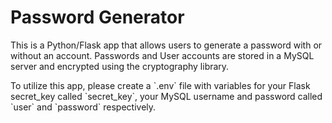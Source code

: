 # Password Generator
<p>This is a Python/Flask app that allows users to generate a password with or without an account. Passwords and User accounts are stored in a MySQL server and encrypted using the cryptography library.</p>
<p>To utilize this app, please create a `.env` file with variables for your Flask secret_key called `secret_key`, your MySQL username and password called `user` and `password` respectively.</p>
